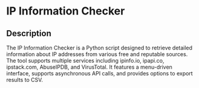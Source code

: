# IP Information Checker

## Description

The IP Information Checker is a Python script designed to retrieve detailed information about IP addresses from various free and reputable sources. The tool supports multiple services including ipinfo.io, ipapi.co, ipstack.com, AbuseIPDB, and VirusTotal. It features a menu-driven interface, supports asynchronous API calls, and provides options to export results to CSV.
